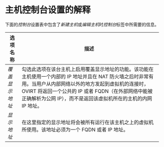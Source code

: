 # 主机控制台设置的解释

下面的*控制台*设置表中包含了*新建主机*或*编辑主机*时*控制台*标签中所需要的信息。

|选项名称|描述|
|--------|----|
|*覆盖显示地址*|勾选此选项在该台主机上启用覆盖显示地址的功能。该功能在主机使用一个内部的 IP 地址并且在 NAT 防火墙之后时非常有用。当用户从内部网络以外的地方发起到虚拟机的连接时，OVIRT 将返回一个公共的 IP 或者 FQDN（在外部网络中能被正确解析为公网 IP），而不是返回该虚拟机所在的主机的内网 IP 地址。|
|*显示地址*|在这里指定的显示地址将会被所有运行在该主机之上的虚拟机所使用。该地址必须为一个 FQDN 或者 IP 地址。|
